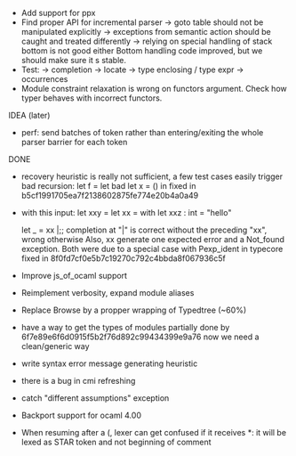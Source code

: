 - Add support for ppx
- Find proper API for incremental parser
  -> goto table should not be manipulated explicitly
  -> exceptions from semantic action should be caught and treated differently
  -> relying on special handling of stack bottom is not good either
     Bottom handling code improved, but we should make sure it s stable.
- Test:
  -> completion
  -> locate
  -> type enclosing / type expr
  -> occurrences
- Module constraint relaxation is wrong on functors argument. 
  Check how typer behaves with incorrect functors.

IDEA (later)
- perf: send batches of token rather than entering/exiting the whole
  parser barrier for each token

DONE
- recovery heuristic is really not sufficient, a few test cases easily trigger
  bad recursion:
  let f =
    let bad
    let x = () in
  fixed in b5cf1991705ea7f2138602875fe774e20b4a0a49

- with this input:
    let xxy =
      let xx = with
    let xxz : int = "hello"

    let _ = xx |;;
  completion at "|" is correct without the preceding "xx", wrong otherwise
  Also, xx generate one expected error and a Not_found exception.
  Both were due to a special case with Pexp_ident in typecore
  fixed in 8f0fd7cf0e5b7c19270c792c4bbda8f067936c5f
- Improve js_of_ocaml support
- Reimplement verbosity, expand module aliases
- Replace Browse by a propper wrapping of Typedtree (~60%)
- have a way to get the types of modules
  partially done by 6f7e89e6f6d0915f5b2f76d892c99434399e9a76
  now we need a clean/generic way
- write syntax error message generating heuristic
- there is a bug in cmi refreshing
- catch "different assumptions" exception
- Backport support for ocaml 4.00
- When resuming after a (, lexer can get confused if it receives *:
  it will be lexed as STAR token and not beginning of comment
